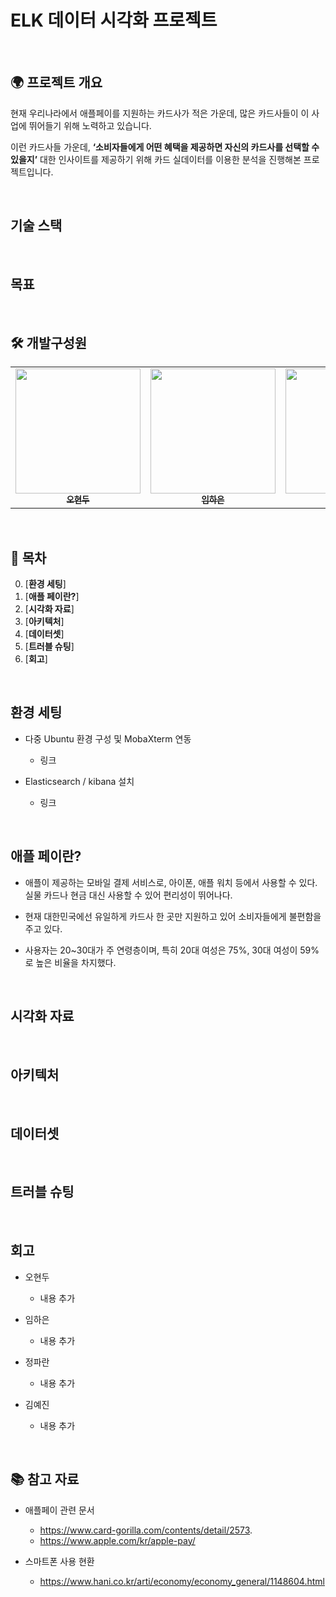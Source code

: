# ELK 데이터 시각화 프로젝트

<br>

## 🌍 프로젝트 개요 
현재 우리나라에서 애플페이를 지원하는 카드사가 적은 가운데, 많은 카드사들이 이 사업에 뛰어들기 위해 노력하고 있습니다. 

이런 카드사들 가운데, **‘소비자들에게 어떤 혜택을 제공하면 자신의 카드사를 선택할 수 있을지’** 대한 인사이트를 제공하기 위해 카드 실데이터를 이용한 분석을 진행해본 프로젝트입니다.

<br>

## 기술 스택

<br>

## 목표

<br>

## 🛠️ 개발구성원 
<table>
  <tbody>
    <tr>
      <td align="center">
          <a href="https://github.com/HyunDooBoo">
          <img src="https://github.com/HyunDooBoo.png" width="200px;" alt=""/>
          <br /><sub><b> 오현두 </b></sub>
        </a>
        <br />
      </td>
      <td align="center">
        <a href="https://github.com/imhaeunim">
          <img src="https://github.com/imhaeunim.png" width="200px;" alt=""/>
          <br /><sub><b> 임하은 </b></sub>
        </a>
        <br />
      </td>
      <td align="center">
        <a href="https://github.com/BlueRedOrange">
          <img src="https://github.com/BlueRedOrange.png" width="200px;" alt=""/>
          <br /><sub><b> 정파란 </b></sub>
        </a>
        <br />
      </td>
      <td align="center">
         <a href="https://github.com/yeejkim">
          <img src="https://github.com/yeejkim.png" width="200px;" alt=""/>
          <br /><sub><b> 김예진 </b></sub>
        </a>
        <br />
      </td>
    </tr>
  </tbody>
</table>

<br> 

## 📌 목차

0. [**환경 세팅**]
1. [**애플 페이란?**]
2. [**시각화 자료**]
3. [**아키텍처**]  
4. [**데이터셋**]
5. [**트러블 슈팅**]
6. [**회고**]

<br>

## 환경 세팅

  - 다중 Ubuntu 환경 구성 및 MobaXterm 연동
    - 링크
      
  - Elasticsearch / kibana 설치
    - 링크

<br>
   
## 애플 페이란?

  - 애플이 제공하는 모바일 결제 서비스로, 아이폰, 애플 워치 등에서 사용할 수 있다.
    실물 카드나 현금 대신 사용할 수 있어 편리성이 뛰어나다.

  - 현재 대한민국에선 유일하게 카드사 한 곳만 지원하고 있어 소비자들에게 불편함을 주고 있다.

  - 사용자는 20~30대가 주 연령층이며, 특히 20대 여성은 75%, 30대 여성이 59%로 높은 비율을 차지했다.

<br>

## 시각화 자료

<br>

## 아키텍처

<br>

## 데이터셋

<br>

## 트러블 슈팅

<br>

## 회고

  - 오현두
    - 내용 추가
      
  - 임하은
    - 내용 추가
      
  - 정파란
    - 내용 추가
  
  - 김예진
    - 내용 추가

<br>

## 📚 참고 자료

  - 애플페이 관련 문서
    - https://www.card-gorilla.com/contents/detail/2573.
    - https://www.apple.com/kr/apple-pay/
      
  - 스마트폰 사용 현환
    - https://www.hani.co.kr/arti/economy/economy_general/1148604.html
